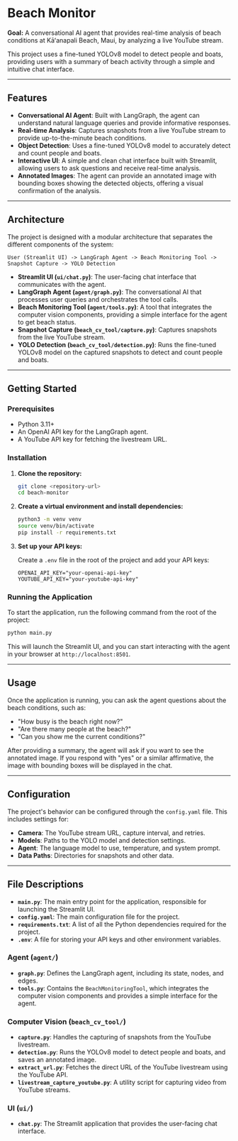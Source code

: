 # Beach Monitor

**Goal:** A conversational AI agent that provides real-time analysis of beach conditions at Kāʻanapali Beach, Maui, by analyzing a live YouTube stream.

This project uses a fine-tuned YOLOv8 model to detect people and boats, providing users with a summary of beach activity through a simple and intuitive chat interface.

---

## Features

- **Conversational AI Agent**: Built with LangGraph, the agent can understand natural language queries and provide informative responses.
- **Real-time Analysis**: Captures snapshots from a live YouTube stream to provide up-to-the-minute beach conditions.
- **Object Detection**: Uses a fine-tuned YOLOv8 model to accurately detect and count people and boats.
- **Interactive UI**: A simple and clean chat interface built with Streamlit, allowing users to ask questions and receive real-time analysis.
- **Annotated Images**: The agent can provide an annotated image with bounding boxes showing the detected objects, offering a visual confirmation of the analysis.

---

## Architecture

The project is designed with a modular architecture that separates the different components of the system:

```
User (Streamlit UI) -> LangGraph Agent -> Beach Monitoring Tool -> Snapshot Capture -> YOLO Detection
```

- **Streamlit UI (`ui/chat.py`)**: The user-facing chat interface that communicates with the agent.
- **LangGraph Agent (`agent/graph.py`)**: The conversational AI that processes user queries and orchestrates the tool calls.
- **Beach Monitoring Tool (`agent/tools.py`)**: A tool that integrates the computer vision components, providing a simple interface for the agent to get beach status.
- **Snapshot Capture (`beach_cv_tool/capture.py`)**: Captures snapshots from the live YouTube stream.
- **YOLO Detection (`beach_cv_tool/detection.py`)**: Runs the fine-tuned YOLOv8 model on the captured snapshots to detect and count people and boats.

---

## Getting Started

### Prerequisites

- Python 3.11+
- An OpenAI API key for the LangGraph agent.
- A YouTube API key for fetching the livestream URL.

### Installation

1.  **Clone the repository:**
    ```bash
    git clone <repository-url>
    cd beach-monitor
    ```

2.  **Create a virtual environment and install dependencies:**
    ```bash
    python3 -m venv venv
    source venv/bin/activate
    pip install -r requirements.txt
    ```

3.  **Set up your API keys:**

    Create a `.env` file in the root of the project and add your API keys:

    ```
    OPENAI_API_KEY="your-openai-api-key"
    YOUTUBE_API_KEY="your-youtube-api-key"
    ```

### Running the Application

To start the application, run the following command from the root of the project:

```bash
python main.py
```

This will launch the Streamlit UI, and you can start interacting with the agent in your browser at `http://localhost:8501`.

---

## Usage

Once the application is running, you can ask the agent questions about the beach conditions, such as:

-   "How busy is the beach right now?"
-   "Are there many people at the beach?"
-   "Can you show me the current conditions?"

After providing a summary, the agent will ask if you want to see the annotated image. If you respond with "yes" or a similar affirmative, the image with bounding boxes will be displayed in the chat.

---

## Configuration

The project's behavior can be configured through the `config.yaml` file. This includes settings for:

-   **Camera**: The YouTube stream URL, capture interval, and retries.
-   **Models**: Paths to the YOLO model and detection settings.
-   **Agent**: The language model to use, temperature, and system prompt.
-   **Data Paths**: Directories for snapshots and other data.

---

## File Descriptions

-   **`main.py`**: The main entry point for the application, responsible for launching the Streamlit UI.
-   **`config.yaml`**: The main configuration file for the project.
-   **`requirements.txt`**: A list of all the Python dependencies required for the project.
-   **`.env`**: A file for storing your API keys and other environment variables.

### Agent (`agent/`)

-   **`graph.py`**: Defines the LangGraph agent, including its state, nodes, and edges.
-   **`tools.py`**: Contains the `BeachMonitoringTool`, which integrates the computer vision components and provides a simple interface for the agent.

### Computer Vision (`beach_cv_tool/`)

-   **`capture.py`**: Handles the capturing of snapshots from the YouTube livestream.
-   **`detection.py`**: Runs the YOLOv8 model to detect people and boats, and saves an annotated image.
-   **`extract_url.py`**: Fetches the direct URL of the YouTube livestream using the YouTube API.
-   **`livestream_capture_youtube.py`**: A utility script for capturing video from YouTube streams.

### UI (`ui/`)

-   **`chat.py`**: The Streamlit application that provides the user-facing chat interface.
